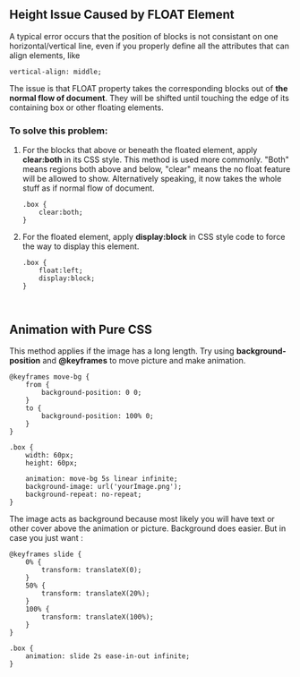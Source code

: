 ## Height Issue Caused by FLOAT Element
A typical error occurs that the position of blocks is not consistant on one horizontal/vertical line, even if you properly define all the attributes that can align elements, like

```
vertical-align: middle;
```

The issue is that FLOAT property takes the corresponding blocks out of **the normal flow of document**. They will be shifted until touching the edge of its containing box or other floating elements. 

### To solve this problem:

1. For the blocks that above or beneath the floated element, apply **clear:both** in its CSS style. This method is used more commonly.
    "Both" means regions both above and below, "clear" means the no float feature will be allowed to show. Alternatively speaking, it now takes the whole stuff as if normal flow of document. 

    ```
    .box {
        clear:both;
    }
    ```

2. For the floated element, apply **display:block** in CSS style code to force the way to display this element. 

    ```
    .box {
        float:left;
        display:block;
    }



## Animation with Pure CSS
This method applies if the image has a long length. Try using **background-position** and **@keyframes** to move picture and make animation.

```
@keyframes move-bg {
    from {
        background-position: 0 0;
    }
    to {
        background-position: 100% 0;
    }
}

.box {
    width: 60px;
    height: 60px;
    
    animation: move-bg 5s linear infinite;
    background-image: url('yourImage.png');
    background-repeat: no-repeat;
}

```

The image acts as background because most likely you will have text or other cover above the animation or picture. Background does easier. But in case you just want <image>:

```
@keyframes slide {
    0% {
        transform: translateX(0);
    }
    50% {
        transform: translateX(20%);
    }
    100% {
        transform: translateX(100%);
    }
}

.box {
    animation: slide 2s ease-in-out infinite;
}

```